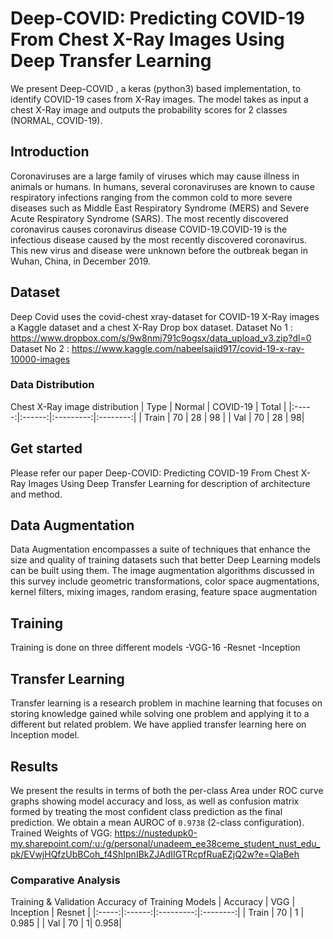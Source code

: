 # Deep-COVID: Predicting COVID-19 From Chest X-Ray Images Using Deep Transfer Learning
We present Deep-COVID , a keras (python3) based implementation, to identify COVID-19 cases from X-Ray images. The model takes as input a chest X-Ray image and outputs the probability scores for 2 classes (NORMAL, COVID-19).

 ## Introduction
Coronaviruses are a large family of viruses which may cause illness in animals or humans. In humans, several coronaviruses are known to cause respiratory infections ranging from the common cold to more severe diseases such as Middle East Respiratory Syndrome (MERS) and Severe Acute Respiratory Syndrome (SARS). The most recently discovered coronavirus causes coronavirus disease COVID-19.COVID-19 is the infectious disease caused by the most recently discovered coronavirus. This new virus and disease were unknown before the outbreak began in Wuhan, China, in December 2019.

## Dataset
Deep Covid  uses the covid-chest xray-dataset for COVID-19 X-Ray images  a Kaggle dataset and a chest X-Ray Drop box dataset.
Dataset No 1 : https://www.dropbox.com/s/9w8nmj791c9ogsx/data_upload_v3.zip?dl=0
Dataset No 2 : https://www.kaggle.com/nabeelsajid917/covid-19-x-ray-10000-images

### Data Distribution
Chest X-Ray image distribution
|  Type | Normal | COVID-19 | Total |
|:-----:|:------:|:---------:|:--------:|
| Train |  70 |   28 | 98 |
| Val   | 70 |    28 |  98|

## Get started
Please refer our paper Deep-COVID: Predicting COVID-19 From Chest X-Ray Images Using Deep Transfer Learning for description of architecture and method. 

## Data Augmentation
Data Augmentation encompasses a suite of techniques that enhance the size and quality of training datasets such that better Deep Learning models can be built using them. The image augmentation algorithms discussed in this survey include geometric transformations, color space augmentations, kernel filters, mixing images, random erasing, feature space augmentation
## Training
 Training is done on three different models
 -VGG-16
 -Resnet
 -Inception
## Transfer Learning
Transfer learning is a research problem in machine learning that focuses on storing knowledge gained while solving one problem and applying it to a different but 
related problem. We have applied transfer learning here on Inception model. 

## Results

We present the results in terms of both the per-class Area under ROC curve  graphs showing model accuracy and loss, as well as confusion matrix formed by treating the most confident class prediction as the final prediction. We obtain a mean AUROC of `0.9738` (2-class configuration).
Trained Weights of VGG: https://nustedupk0-my.sharepoint.com/:u:/g/personal/unadeem_ee38ceme_student_nust_edu_pk/EVwjHQfzUbBCoh_f4ShIpnIBkZJAdIIGTRcpfRuaEZjQ2w?e=QlaBeh

### Comparative Analysis
 Training & Validation Accuracy of Training Models
|  Accuracy | VGG | Inception | Resnet |
|:-----:|:------:|:---------:|:--------:|
| Train |  70 |   1 | 0.985 |
| Val   | 70 |    1|  0.958|

